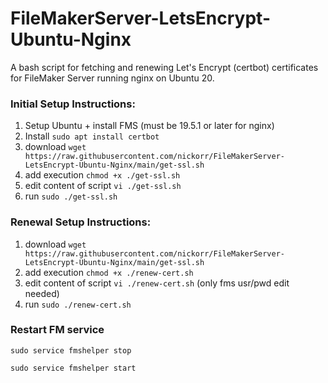 # FileMakerServer-LetsEncrypt-Ubuntu-Nginx

A bash script for fetching and renewing Let's Encrypt (certbot) certificates for FileMaker Server running nginx on Ubuntu 20.

### Initial Setup Instructions:

1. Setup Ubuntu + install FMS (must be 19.5.1 or later for nginx)
2. Install `sudo apt install certbot`
3. download `wget https://raw.githubusercontent.com/nickorr/FileMakerServer-LetsEncrypt-Ubuntu-Nginx/main/get-ssl.sh`
4. add execution `chmod +x ./get-ssl.sh`
5. edit content of script `vi ./get-ssl.sh`
6. run `sudo ./get-ssl.sh`

### Renewal Setup Instructions:

1. download `wget https://raw.githubusercontent.com/nickorr/FileMakerServer-LetsEncrypt-Ubuntu-Nginx/main/get-ssl.sh`
2. add execution `chmod +x ./renew-cert.sh`
3. edit content of script `vi ./renew-cert.sh` (only fms usr/pwd edit needed)
4. run `sudo ./renew-cert.sh`

### Restart FM service

`sudo service fmshelper stop`

`sudo service fmshelper start`
